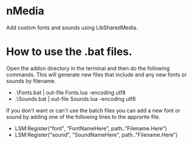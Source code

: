# nMedia
Add custom fonts and sounds using LibSharedMedia.

# How to use the .bat files.
Open the addon directory in the terminal and then do the following commands.
This will generate new files that include and any new fonts or sounds by filename.

* .\Fonts.bat | out-file Fonts.lua -encoding utf8
* .\Sounds.bat | out-file Sounds.lua -encoding utf8

If you don't want or can't use the batch files you can add a new font or sound by adding one of the following lines to the approrite file.

* LSM:Register("font", "FontNameHere", path.."Filename.Here")
* LSM:Register("sound", "SoundNameHere", path.."Filename.Here")
